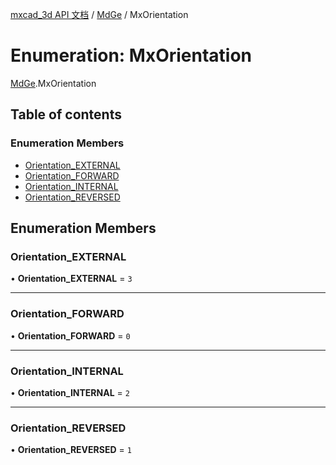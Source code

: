 [mxcad_3d API 文档](../README.md) / [MdGe](../modules/MdGe.md) / MxOrientation

# Enumeration: MxOrientation

[MdGe](../modules/MdGe.md).MxOrientation

## Table of contents

### Enumeration Members

- [Orientation\_EXTERNAL](MdGe.MxOrientation.md#orientation_external)
- [Orientation\_FORWARD](MdGe.MxOrientation.md#orientation_forward)
- [Orientation\_INTERNAL](MdGe.MxOrientation.md#orientation_internal)
- [Orientation\_REVERSED](MdGe.MxOrientation.md#orientation_reversed)

## Enumeration Members

### Orientation\_EXTERNAL

• **Orientation\_EXTERNAL** = ``3``

___

### Orientation\_FORWARD

• **Orientation\_FORWARD** = ``0``

___

### Orientation\_INTERNAL

• **Orientation\_INTERNAL** = ``2``

___

### Orientation\_REVERSED

• **Orientation\_REVERSED** = ``1``
